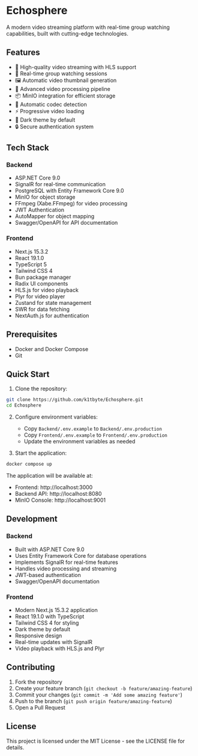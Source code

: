 # Echosphere

A modern video streaming platform with real-time group watching capabilities, built with cutting-edge technologies.

## Features

- 🎥 High-quality video streaming with HLS support
- 👥 Real-time group watching sessions
- 🖼️ Automatic video thumbnail generation
- 🔄 Advanced video processing pipeline
- 📦 MinIO integration for efficient storage
- 🎯 Automatic codec detection
- ⚡ Progressive video loading
- 🌙 Dark theme by default
- 🔒 Secure authentication system

## Tech Stack

### Backend
- ASP.NET Core 9.0
- SignalR for real-time communication
- PostgreSQL with Entity Framework Core 9.0
- MinIO for object storage
- FFmpeg (Xabe.FFmpeg) for video processing
- JWT Authentication
- AutoMapper for object mapping
- Swagger/OpenAPI for API documentation

### Frontend
- Next.js 15.3.2
- React 19.1.0
- TypeScript 5
- Tailwind CSS 4
- Bun package manager
- Radix UI components
- HLS.js for video playback
- Plyr for video player
- Zustand for state management
- SWR for data fetching
- NextAuth.js for authentication

## Prerequisites

- Docker and Docker Compose
- Git

## Quick Start

1. Clone the repository:
```bash
git clone https://github.com/k1tbyte/Echosphere.git
cd Echosphere
```

2. Configure environment variables:
   - Copy `Backend/.env.example` to `Backend/.env.production`
   - Copy `Frontend/.env.example` to `Frontend/.env.production`
   - Update the environment variables as needed

3. Start the application:
```bash
docker compose up
```

The application will be available at:
- Frontend: http://localhost:3000
- Backend API: http://localhost:8080
- MinIO Console: http://localhost:9001

## Development

### Backend
- Built with ASP.NET Core 9.0
- Uses Entity Framework Core for database operations
- Implements SignalR for real-time features
- Handles video processing and streaming
- JWT-based authentication
- Swagger/OpenAPI documentation

### Frontend
- Modern Next.js 15.3.2 application
- React 19.1.0 with TypeScript
- Tailwind CSS 4 for styling
- Dark theme by default
- Responsive design
- Real-time updates with SignalR
- Video playback with HLS.js and Plyr

## Contributing

1. Fork the repository
2. Create your feature branch (`git checkout -b feature/amazing-feature`)
3. Commit your changes (`git commit -m 'Add some amazing feature'`)
4. Push to the branch (`git push origin feature/amazing-feature`)
5. Open a Pull Request

## License

This project is licensed under the MIT License - see the LICENSE file for details. 